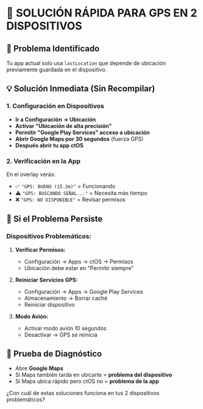 # 📍 SOLUCIÓN RÁPIDA PARA GPS EN 2 DISPOSITIVOS

## 🎯 **Problema Identificado**
Tu app actual solo usa `lastLocation` que depende de ubicación previamente guardada en el dispositivo.

## 💡 **Solución Inmediata (Sin Recompilar)**

### **1. Configuración en Dispositivos**
- **Ir a Configuración → Ubicación**
- **Activar "Ubicación de alta precisión"** 
- **Permitir "Google Play Services" acceso a ubicación**
- **Abrir Google Maps por 30 segundos** (fuerza GPS)
- **Después abrir tu app ctOS**

### **2. Verificación en la App**
En el overlay verás:
- ✅ `"GPS: BUENO (15.2m)"` = Funcionando
- ⚠️ `"GPS: BUSCANDO SEÑAL..."` = Necesita más tiempo
- ❌ `"GPS: NO DISPONIBLE"` = Revisar permisos

## 🔧 **Si el Problema Persiste**

### **Dispositivos Problemáticos:**
1. **Verificar Permisos:**
   - Configuración → Apps → ctOS → Permisos
   - Ubicación debe estar en "Permitir siempre"

2. **Reiniciar Servicios GPS:**
   - Configuración → Apps → Google Play Services
   - Almacenamiento → Borrar caché
   - Reiniciar dispositivo

3. **Modo Avión:**
   - Activar modo avión 10 segundos
   - Desactivar → GPS se reinicia

## 📱 **Prueba de Diagnóstico**
- Abre **Google Maps**
- Si Maps también tarda en ubicarte = **problema del dispositivo**
- Si Maps ubica rápido pero ctOS no = **problema de la app**

¿Con cuál de estas soluciones funciona en tus 2 dispositivos problemáticos?